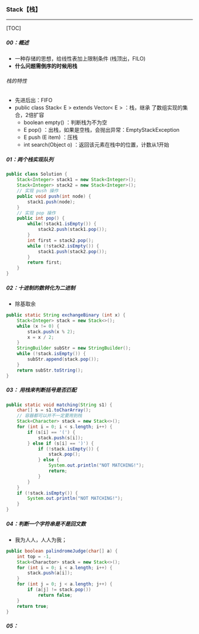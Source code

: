 ### Stack【栈】

------

[TOC]

##### 00：概述

- 一种存储的思想，给线性表加上限制条件 (栈顶出，FILO)
- **什么问题需倒序的时候用栈**

###### 栈的特性

-  先进后出：FIFO 
- public class Stack< E > extends Vector< E > ：栈，继承 了数组实现的集合，2倍扩容
  - boolean  empty()   ：判断栈为不为空
  - E   pop()    		    ：出栈，如果是空栈，会抛出异常：EmptyStackException
  - E   push  (E item)  ：压栈
  - int  search(Object o) ：返回该元素在栈中的位置，计数从1开始

##### 01：两个栈实现队列

```java
public class Solution {
    Stack<Integer> stack1 = new Stack<Integer>();
    Stack<Integer> stack2 = new Stack<Integer>();
    // 实现 push 操作
    public void push(int node) {
        stack1.push(node);
    }
    // 实现 pop 操作
    public int pop() {
        while(!stack1.isEmpty()) {
            stack2.push(stack1.pop());
        }
        int first = stack2.pop();
        while (!stack2.isEmpty()) {
            stack1.push(stack2.pop());
        }
        return first;
    }
}
```

##### 02：十进制的数转化为二进制

- 除基取余

```java
public static String exchangeBinary (int x) {
    Stack<Integer> stack = new Stack<>();
    while (x != 0) {
        stack.push(x % 2);
        x = x / 2;
    }
    StringBuilder subStr = new StringBuilder();
    while (!stack.isEmpty()) {
        subStr.append(stack.pop());
    }
    return subStr.toString();
}
```

##### 03： 用栈来判断括号是否匹配

```java
public static void matching(String s1) {
    char[] s = s1.toCharArray();
    // 容器都可以并不一定要用到栈
    Stack<Character> stack = new Stack<>();
    for (int i = 0; i < s.length; i++) {
        if (s[i] == '(') {
            stack.push(s[i]);
        } else if (s[i] == ')') {
            if (!stack.isEmpty()) {
                stack.pop();
            } else {
                System.out.println("NOT MATCHING!");
                return;
            }
        }
    }
    if (!stack.isEmpty()) {
        System.out.println("NOT MATCHING!");
    }
}
```

##### 04：判断一个字符串是不是回文数

- 我为人人，人人为我；

```java
public boolean palindromeJudge(char[] a) {
    int top = -1,
    Stack<Charactor> stack = new Stack<>();
    for (int i = 0; i < a.length; i++) {
        stack.push(a[i]);
    }
    for (int j = 0; j < a.length; j++) {
        if (a[j] != stack.pop())	
            return false;
    }
    return true;
}
```

##### 05：



